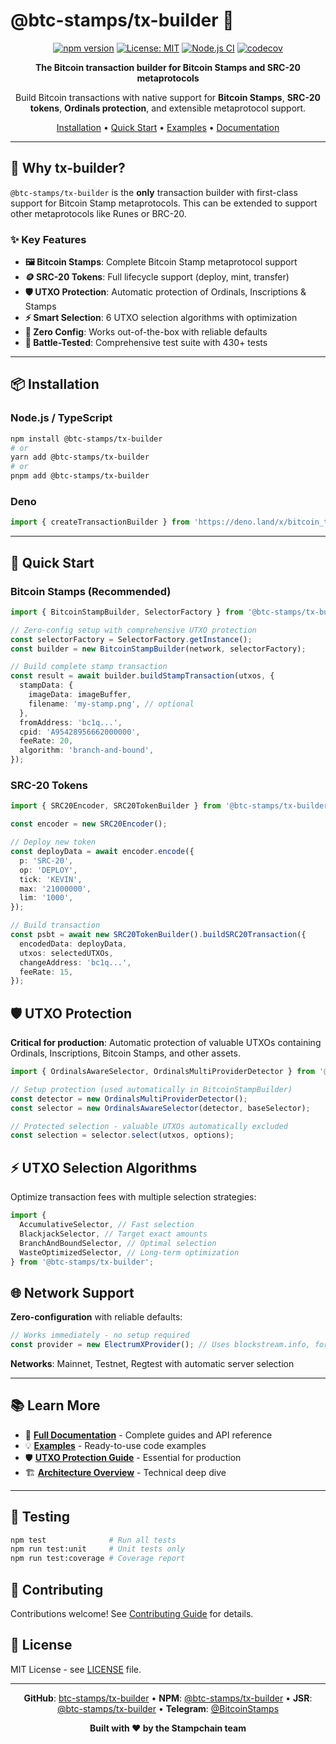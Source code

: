 # @btc-stamps/tx-builder 🚀

<div align="center">

[![npm version](https://img.shields.io/npm/v/@btc-stamps/tx-builder.svg)](https://www.npmjs.com/package/@btc-stamps/tx-builder)
[![License: MIT](https://img.shields.io/badge/License-MIT-yellow.svg)](https://opensource.org/licenses/MIT)
[![Node.js CI](https://img.shields.io/github/actions/workflow/status/btc-stamps/tx-builder/ci.yml?branch=main)](https://github.com/btc-stamps/tx-builder/actions)
[![codecov](https://codecov.io/gh/btc-stamps/tx-builder/graph/badge.svg?token=AWB6I9Z0AQ)](https://codecov.io/gh/btc-stamps/tx-builder)

**The Bitcoin transaction builder for Bitcoin Stamps and SRC-20 metaprotocols**

Build Bitcoin transactions with native support for **Bitcoin Stamps**, **SRC-20 tokens**, **Ordinals protection**, and extensible metaprotocol support.

[Installation](#-installation) • [Quick Start](#-quick-start) • [Examples](https://github.com/btc-stamps/tx-builder/tree/main/docs/examples) • [Documentation](https://btc-stamps.github.io/tx-builder)

</div>

---

## 🎯 Why tx-builder?

`@btc-stamps/tx-builder` is the **only** transaction builder with first-class support for Bitcoin Stamp metaprotocols. This can be extended to support other metaprotocols like Runes or BRC-20.

### ✨ Key Features

- **🖼️ Bitcoin Stamps**: Complete Bitcoin Stamp metaprotocol support
- **🪙 SRC-20 Tokens**: Full lifecycle support (deploy, mint, transfer)
- **🛡️ UTXO Protection**: Automatic protection of Ordinals, Inscriptions & Stamps
- **⚡ Smart Selection**: 6 UTXO selection algorithms with optimization
- **🔌 Zero Config**: Works out-of-the-box with reliable defaults
- **🧪 Battle-Tested**: Comprehensive test suite with 430+ tests

---

## 📦 Installation

### Node.js / TypeScript

```bash
npm install @btc-stamps/tx-builder
# or
yarn add @btc-stamps/tx-builder
# or
pnpm add @btc-stamps/tx-builder
```

### Deno

```typescript
import { createTransactionBuilder } from 'https://deno.land/x/bitcoin_tx_builder/mod.ts';
```

---

## 🚀 Quick Start

### Bitcoin Stamps (Recommended)

```typescript
import { BitcoinStampBuilder, SelectorFactory } from '@btc-stamps/tx-builder';

// Zero-config setup with comprehensive UTXO protection
const selectorFactory = SelectorFactory.getInstance();
const builder = new BitcoinStampBuilder(network, selectorFactory);

// Build complete stamp transaction
const result = await builder.buildStampTransaction(utxos, {
  stampData: {
    imageData: imageBuffer,
    filename: 'my-stamp.png', // optional
  },
  fromAddress: 'bc1q...',
  cpid: 'A95428956662000000',
  feeRate: 20,
  algorithm: 'branch-and-bound',
});
```

### SRC-20 Tokens

```typescript
import { SRC20Encoder, SRC20TokenBuilder } from '@btc-stamps/tx-builder';

const encoder = new SRC20Encoder();

// Deploy new token
const deployData = await encoder.encode({
  p: 'SRC-20',
  op: 'DEPLOY',
  tick: 'KEVIN',
  max: '21000000',
  lim: '1000',
});

// Build transaction
const psbt = await new SRC20TokenBuilder().buildSRC20Transaction({
  encodedData: deployData,
  utxos: selectedUTXOs,
  changeAddress: 'bc1q...',
  feeRate: 15,
});
```

## 🛡️ UTXO Protection

**Critical for production**: Automatic protection of valuable UTXOs containing Ordinals, Inscriptions, Bitcoin Stamps, and other assets.

```typescript
import { OrdinalsAwareSelector, OrdinalsMultiProviderDetector } from '@btc-stamps/tx-builder';

// Setup protection (used automatically in BitcoinStampBuilder)
const detector = new OrdinalsMultiProviderDetector();
const selector = new OrdinalsAwareSelector(detector, baseSelector);

// Protected selection - valuable UTXOs automatically excluded
const selection = selector.select(utxos, options);
```

## ⚡ UTXO Selection Algorithms

Optimize transaction fees with multiple selection strategies:

```typescript
import {
  AccumulativeSelector, // Fast selection
  BlackjackSelector, // Target exact amounts
  BranchAndBoundSelector, // Optimal selection
  WasteOptimizedSelector, // Long-term optimization
} from '@btc-stamps/tx-builder';
```

## 🌐 Network Support

**Zero-configuration** with reliable defaults:

```typescript
// Works immediately - no setup required
const provider = new ElectrumXProvider(); // Uses blockstream.info, fortress.qtornado.com, etc.
```

**Networks**: Mainnet, Testnet, Regtest with automatic server selection

---

## 📚 Learn More

- 📖 **[Full Documentation](https://btc-stamps.github.io/tx-builder)** - Complete guides and API reference
- 💡 **[Examples](https://github.com/btc-stamps/tx-builder/tree/main/docs/examples)** - Ready-to-use code examples
- 🛡️ **[UTXO Protection Guide](https://github.com/btc-stamps/tx-builder/blob/main/docs/examples/advanced-transaction-building.ts)** - Essential for production
- 🏗️ **[Architecture Overview](https://github.com/btc-stamps/tx-builder/blob/main/docs/examples/README.md)** - Technical deep dive

---

## 🧪 Testing

```bash
npm test              # Run all tests
npm run test:unit     # Unit tests only
npm run test:coverage # Coverage report
```

## 🤝 Contributing

Contributions welcome! See [Contributing Guide](CONTRIBUTING.md) for details.

## 📄 License

MIT License - see [LICENSE](LICENSE) file.

---

<div align="center">

**GitHub**: [btc-stamps/tx-builder](https://github.com/btc-stamps/tx-builder) • **NPM**: [@btc-stamps/tx-builder](https://www.npmjs.com/package/@btc-stamps/tx-builder) • **JSR**: [@btc-stamps/tx-builder](https://jsr.io/@btc-stamps/tx-builder) • **Telegram**: [@BitcoinStamps](https://t.me/BitcoinStamps)

**Built with ❤️ by the Stampchain team**

</div>
